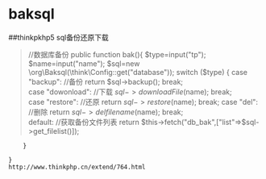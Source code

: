 # baksql
##thinkpkhp5 sql备份还原下载

>//数据库备份
    public function bak(){
       $type=input("tp");
       $name=input("name");
       $sql=new \org\Baksql(\think\Config::get("database"));
       switch ($type)
        {
        case "backup": //备份
          return $sql->backup();
          break;  
        case "dowonload": //下载
          $sql->downloadFile($name);
          break;  
        case "restore": //还原
          return $sql->restore($name);
          break; 
        case "del": //删除
          return $sql->delfilename($name);
          break;          
        default: //获取备份文件列表
            return $this->fetch("db_bak",["list"=>$sql->get_filelist()]); 
          
        }
        
    }
    http://www.thinkphp.cn/extend/764.html

